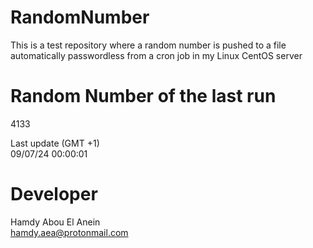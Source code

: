 # RandomNumber    
This is a test repository where a random number is pushed to a file automatically passwordless from a cron job in my Linux CentOS server    
# Random Number of the last run   
4133
      
Last update (GMT +1)    
09/07/24 00:00:01
# Developer    
Hamdy Abou El Anein   
hamdy.aea@protonmail.com
